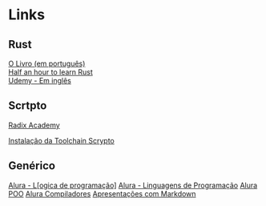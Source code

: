 # Links

## Rust

[O Livro (em português)](https://rust-br.github.io/rust-book-pt-br/)<br>
[Half an hour to learn Rust](https://fasterthanli.me/articles/a-half-hour-to-learn-rust)<br>
[Udemy - Em inglês](https://www.udemy.com/course/rustaceans)

## Scrtpto

[Radix Academy](https://academy.radixdlt.com)

[Instalação da Toolchain Scrypto](https://docs.radixdlt.com/docs/getting-rust-scrypto)

## Genérico

[Alura - L[ogica de programação]](https://www.alura.com.br/artigos/algoritmos-e-logica-de-programacao)
[Alura - Linguagens de Programação](https://www.alura.com.br/artigos/linguagem-programacao)
[Alura POO](https://www.alura.com.br/artigos/poo-programacao-orientada-a-objetos)
[Alura Compiladores](https://www.alura.com.br/artigos/o-que-e-compilacao)
[Apresentações com Markdown](https://marp.app/#get-started)
